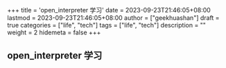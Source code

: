 +++
title = 'open_interpreter 学习' 
date = 2023-09-23T21:46:05+08:00
lastmod = 2023-09-23T21:46:05+08:00
author = ["geekhuashan"]
draft = true
categories = ["life", "tech"]
tags = ["life", "tech"]
description = ""
weight = 2
hidemeta = false
+++

## open_interpreter 学习


